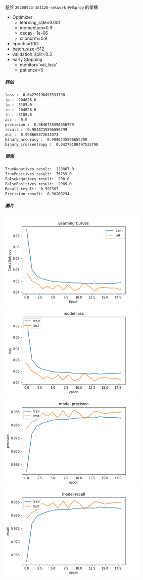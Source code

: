 基於 `20200923-181126-network-RMSprop` 的架構
- Optimizer
    - learning_rate=0.001
    - momentum=0.9
    - decay= 1e-06
    - clipnorm=0.9
- epochs=100
- batch_size=512
- validation_split=0.3
- early Stopping
    - monitor='val_loss'
    - patience=5

##### 評估

```
loss :  0.04279198497533798
tp :  204626.0
fp :  3185.0
tn :  204626.0
fn :  3185.0
acc :  0.0
precision :  0.9846735596656799
recall :  0.9846735596656799
auc :  0.998668372631073
binary_accuracy :  0.9846735596656799
binary_crossentropy :  0.04279198497533798
```

##### 預測

```
TrueNegatives result:  128867.0
TruePositives result:  75759.0
FalseNegatives result:  200.0
FalsePositives result:  2985.0
Recall result:  0.997367
Precision result:  0.96209234
```

##### 圖片
![](cross_entropy_graph_decay.png)
![](loss.png)
![](precision.png)
![](recall.png)
